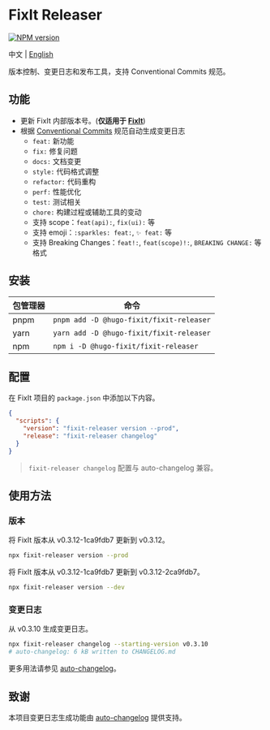 # FixIt Releaser

[![NPM version](https://img.shields.io/npm/v/@hugo-fixit/fixit-releaser.svg)](https://www.npmjs.com/package/@hugo-fixit/fixit-releaser)

中文 | [English](/README.en.md)

版本控制、变更日志和发布工具，支持 Conventional Commits 规范。

## 功能

- 更新 FixIt 内部版本号。(**仅适用于 [FixIt](https://github.com/hugo-fixit/FixIt)**)
- 根据 [Conventional Commits](https://www.conventionalcommits.org/zh-hans/v1.0.0/) 规范自动生成变更日志
  - `feat:` 新功能
  - `fix:` 修复问题
  - `docs:` 文档变更
  - `style:` 代码格式调整
  - `refactor:` 代码重构
  - `perf:` 性能优化
  - `test:` 测试相关
  - `chore:` 构建过程或辅助工具的变动
  - 支持 scope：`feat(api):`, `fix(ui):` 等
  - 支持 emoji：`:sparkles: feat:`, `✨ feat:` 等
  - 支持 Breaking Changes：`feat!:`, `feat(scope)!:`, `BREAKING CHANGE:` 等格式

## 安装

| 包管理器 | 命令                                      |
| -------- | ----------------------------------------- |
| pnpm     | `pnpm add -D @hugo-fixit/fixit-releaser`  |
| yarn     | `yarn add -D @hugo-fixit/fixit-releaser`  |
| npm      | `npm i -D @hugo-fixit/fixit-releaser`     |

## 配置

在 FixIt 项目的 `package.json` 中添加以下内容。

```json
{
  "scripts": {
    "version": "fixit-releaser version --prod",
    "release": "fixit-releaser changelog"
  }
}
```

> `fixit-releaser changelog` 配置与 auto-changelog 兼容。

## 使用方法

### 版本

将 FixIt 版本从 v0.3.12-1ca9fdb7 更新到 v0.3.12。

```bash
npx fixit-releaser version --prod
```

将 FixIt 版本从 v0.3.12-1ca9fdb7 更新到 v0.3.12-2ca9fdb7。

```bash
npx fixit-releaser version --dev
```

### 变更日志

从 v0.3.10 生成变更日志。

```bash
npx fixit-releaser changelog --starting-version v0.3.10
# auto-changelog: 6 kB written to CHANGELOG.md
```

更多用法请参见 [auto-changelog](https://github.com/cookpete/auto-changelog)。

## 致谢

本项目变更日志生成功能由 [auto-changelog](https://github.com/cookpete/auto-changelog) 提供支持。
